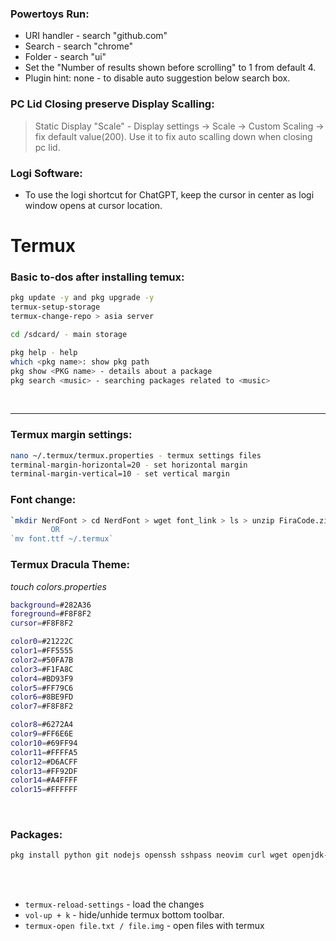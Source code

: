 
### Powertoys Run:

- URI handler - search "github.com"
- Search - search "chrome"
- Folder - search "ui"
- Set the "Number of results shown before scrolling" to 1 from default 4.
- Plugin hint: none - to disable auto suggestion below search box.

### PC Lid Closing preserve Display Scalling:
> Static Display "Scale" - Display settings -> Scale -> Custom Scaling -> fix default value(200). Use it to fix auto scalling down when closing pc lid.

### Logi Software:
- To use the logi shortcut for ChatGPT, keep the cursor in center as logi window opens at cursor location.

# Termux

### Basic to-dos after installing temux:

```bash
pkg update -y and pkg upgrade -y
termux-setup-storage
termux-change-repo > asia server

cd /sdcard/ - main storage

pkg help - help
which <pkg name>: show pkg path
pkg show <PKG name> - details about a package
pkg search <music> - searching packages related to <music>
```
  
<br> <hr>

### Termux margin settings:

```bash
nano ~/.termux/termux.properties - termux settings files
terminal-margin-horizontal=20 - set horizontal margin
terminal-margin-vertical=10 - set vertical margin
```

### Font change:

```bash
`mkdir NerdFont > cd NerdFont > wget font_link > ls > unzip FiraCode.zip > 'cp fontname.ttf ~/.termux/font.ttf`
         OR
`mv font.ttf ~/.termux`
```

### Termux Dracula Theme:

_touch colors.properties_
```bash
background=#282A36
foreground=#F8F8F2
cursor=#F8F8F2

color0=#21222C
color1=#FF5555
color2=#50FA7B
color3=#F1FA8C
color4=#BD93F9
color5=#FF79C6
color6=#8BE9FD
color7=#F8F8F2

color8=#6272A4
color9=#FF6E6E
color10=#69FF94
color11=#FFFFA5
color12=#D6ACFF
color13=#FF92DF
color14=#A4FFFF
color15=#FFFFFF
```

<br>

### Packages:

```bash
pkg install python git nodejs openssh sshpass neovim curl wget openjdk-17 which -y
```

<br>  <br>

- `termux-reload-settings` - load the changes
- `vol-up + k` - hide/unhide termux bottom toolbar.
- `termux-open file.txt / file.img` - open files with termux


